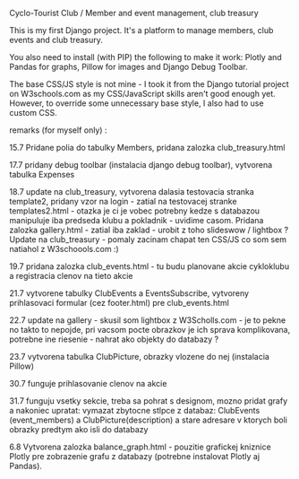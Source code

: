Cyclo-Tourist Club / Member and event management, club treasury

This is my first Django project. It's a platform to manage members, club events and club treasury.

You also need to install (with PIP) the following to make it work: Plotly and Pandas for graphs, Pillow for images and Django Debug Toolbar.

The base CSS/JS style is not mine - I took it from the Django tutorial project on W3schools.com as my CSS/JavaScript skills aren't good enough yet. However, to override some unnecessary base style, I also had to use custom CSS.

remarks (for myself only) :

15.7 Pridane polia do tabulky Members, pridana zalozka club_treasury.html

17.7 pridany debug toolbar (instalacia django debug toolbar), vytvorena tabulka Expenses 

18.7 update na club_treasury, vytvorena dalasia testovacia stranka template2,  pridany vzor na login - zatial na testovacej stranke templates2.html - otazka je ci je vobec potrebny kedze s databazou manipuluje iba predseda klubu a pokladnik - uvidime casom.
Pridana zalozka gallery.html - zatial iba zaklad - urobit z toho slideswow / lightbox ?
Update na club_treasury  - pomaly zacinam chapat ten CSS/JS co som sem natiahol z W3schoools.com :)

19.7 pridana zalozka club_events.html  - tu budu planovane akcie cykloklubu a registracia clenov na tieto akcie 

21.7 vytvorene tabulky ClubEvents a EventsSubscribe, vytvoreny prihlasovaci formular (cez footer.html) pre club_events.html

22.7 update na gallery - skusil som lightbox z W3Scholls.com  - je to pekne no takto to nepojde, pri vacsom pocte obrazkov je ich sprava komplikovana, potrebne ine riesenie - nahrat ako objekty do databazy ?

23.7 vytvorena tabulka ClubPicture, obrazky vlozene do nej (instalacia Pillow)

30.7 funguje prihlasovanie clenov na akcie

31.7 funguju vsetky sekcie, treba sa pohrat s designom, mozno pridat grafy a nakoniec upratat: vymazat zbytocne stlpce z databaz: ClubEvents (event_members) a ClubPicture(description) a stare adresare v ktorych boli obrazky predtym ako isli do databazy

6.8 Vytvorena zalozka balance_graph.html - pouzitie grafickej kniznice Plotly pre zobrazenie grafu z databazy (potrebne instalovat Plotly aj Pandas). 

























































